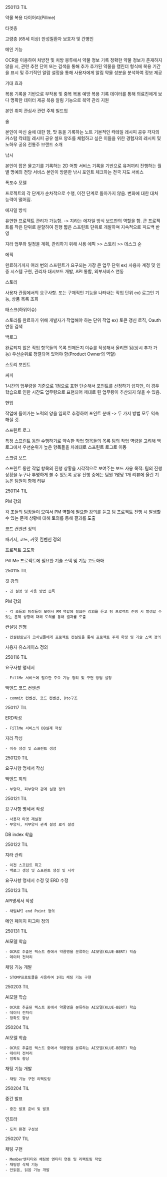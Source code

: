 250113 TIL

약물 복용 다이어리(Pillme)

타겟층

고령층 (65세 이상)
만성질환자
보호자 및 간병인


메인 기능

OCR을 이용하여 처방전 및 처방 봉투에서 약물 정보 기록
정확한 약물 정보가 존재하지 않을 시, 관련 추천 단어 또는 검색을 통해 추가
추가된 약물을 캘린더 형식에 복용 기간을 표시 및 주기적인 알람 설정을 통해 사용자에게 알림
약물 성분을 분석하여 정보 제공


기대 효과

복용 기록을 기반으로 부작용 및 중복 복용 예방
복용 기록 데이터를 통해 의료진에게 보다 명확한 데이터 제공
복용 알림 기능으로 복약 관리 지원





본인 취미 관심사 관련 주제 빌드업


술

본인이 마신 술에 대한 향, 맛 등을 기록하는 노트
기본적인 칵테일 레시피 공유
각자의 커스텀 칵테일 레시피 공유
셀프 양조를 체험하고 싶은 이들을 위한 경험자의 레시피 및 노하우 공유
전통주 브랜드 소개



낚시

본인이 잡은 물고기를 기록하는 2D 어항 서비스
기록을 기반으로 유저끼리 진행하는 월별 명예의 전당 서비스
본인이 방문한 낚시 포인트 체크하는 전국 지도 서비스





폭포수 모델

프로젝트의 각 단계가 순차적으로 수행, 이전 단계로 돌아가지 않음.
변화에 대한 대처 능력이 떨어짐.


에자일 방식

유연한 프로젝트 관리가 가능함.
-> 지라는 에자일 방식 보드판의 역할을 함.
큰 프로젝트를 작은 단위로 분할하여 진행
짧은 스프린트 단위로 개발하며 지속적으로 피드백 반영



지라
업무와 일정을 계획, 관리하기 위해 사용
에픽 >> 스토리 >> 데스크 순

에픽

완료하기까지 여러 번의 스프린트가 요구되는 가장 큰 업무 단위
ex) 사용자 계정 및 인증 시스템 구현, 관리자 대시보드 개발, API 통합, 외부서비스 연동


스토리

사용자 관점에서의 요구사항. 또는 구체적인 기능을 나타내는 작업 단위
ex) 로그인 기능, 상품 목록 조회


태스크(하위이슈)

스토리를 완료하기 위해 개발자가 작업해야 하는 단위 작업
ex) 토큰 갱신 로직, Oauth 연동 검색


백로그

완료되지 않은 작업 항목들의 목록
언제든지 이슈를 작성해서 올리면 됨(상시 추가 가능)
우선순위로 정렬되어 있어야 함(Product Owner의 역할)


스토리 포인트

싸피

1시간의 업무량을 기준으로 1점으로 표현
단순해서 포인트를 선정하기 쉽지만, 이 경우 학습으로 인한 시간도 업무량으로 표현되어 제대로 된 업무량이 추산되지 않을 수 있음.


현업

작업에 들어가는 노력의 양을 임의로 추정하여 포인트 분배
-> 두 가지 방법 모두 익숙해질 것.




스프린트 로그

특정 스프린트 동안 수행하기로 약속한 작업 항목들의 목록
팀의 작업 역량을 고려해 백로그에서 우선순위가 높은 항목들을 차례대로 스프린트 로그로 이동


스크럼 보드

스프린트 동안 작업 항목의 진행 상황을 시각적으로 보여주는 보드
사용 목적: 팀의 진행상황을 누구나 투명하게 볼 수 있도록 공유
진행 중에는 팀원 1명당 1개
리뷰에 올린 기능은 팀원이 함께 리뷰



250114 TIL

PM 강의

각 조들의 팀장들이 모여서 PM 역할에 필요한 강의를 듣고 팀 프로젝트 진행 시 발생할 수 있는 문제 상황에 대해 토의를 통해 결과를 도출

코드 컨벤션 정의

패키지, 코드, 커밋 컨벤션 정의

프로젝트 고도화

Pill Me 프로젝트에 필요한 기술 스택 및 기능 고도화화

250115 TIL

깃 강의

    - 깃 설명 및 사용 방법 습득

PM 강의

    - 각 조들의 팀장들이 모여서 PM 역할에 필요한 강의를 듣고 팀 프로젝트 진행 시 발생할 수 있는 문제 상황에 대해 토의를 통해 결과를 도출

컨설팅 진행

    - 컨설턴트님과 코치님들에게 프로젝트 컨설팅을 통해 프로젝트 주제 확정 및 기술 스택 정의

사용자 유스케이스 정의

250116 TIL

 요구사항 명세서

    - FillMe 서비스에 필요한 주요 기능 정리 및 구현 방법 설정

 백엔드 코드 컨벤션

    - commit 컨벤션, 코드 컨벤션, Dto구조 

250117 TIL

ERD작성

    - FillMe 서비스의 DB설계 작성

지라 작성

    - 이슈 생성 및 스프린트 생성

250120 TIL

요구사항 명세서 작성

백엔드 회의

    - 부양자, 피부양자 관계 설정 정의

250121 TIL

요구사항 명세서 작성

    - 사용자 타겟 재설정
    - 부양자, 피부양자 관계 설정 로직 설정

DB index 학습

250122 TIL

지라 관리

    - 이전 스프린트 회고
    - 백로그 생성 및 스프린트 생성 및 시작

요구사항 명세서 수정 및 ERD 수정

250123 TIL

API명세서 작성

    - 채팅API end Point 정의

메인 페이지 피그마 정의

250131 TIL

AI모델 학습

    - OCR로 추출된 텍스트 중에서 약품명을 분류하는 AI모델(KLUE-BERT) 학습
    - 데이터 전처리

채팅 기능 개발

    - STOMP프로토콜을 사용하여 1대1 채팅 기능 구현

250203 TIL

AI모델 학습

    - OCR로 추출된 텍스트 중에서 약품명을 분류하는 AI모델(KLUE-BERT) 학습
    - 데이터 전처리
    - 정확도 향상

250204 TIL


AI모델 학습

    - OCR로 추출된 텍스트 중에서 약품명을 분류하는 AI모델(KLUE-BERT) 학습
    - 데이터 전처리
    - 정확도 향상

채팅 기능 개발

    - 채팅 기능 구현 리팩토링

250204 TIL


중간 발표

    - 중간 발표 준비 및 발표

인프라

    - 도커 환경 구성성

250207 TIL

채팅 구현

    - Member엔티티와 채팅방 엔티티 연동 및 리팩토링 작업
    - 채팅방 삭제 기능
    - 안읽음, 읽음 기능 개발
